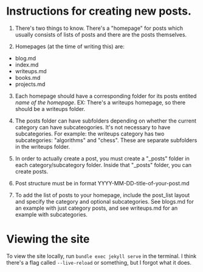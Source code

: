# Instructions for creating new posts.

1. There's two things to know. There's a "homepage" for posts which usually consists of lists of posts
and there are the posts themselves.

2. Homepages (at the time of writing this) are:
  - blog.md
  - index.md
  - writeups.md
  - books.md
  - projects.md

3. Each homepage should have a corresponding folder for its posts entited *name of the homepage*. EX: There's a writeups homepage, so there should be a writeups folder.

4. The posts folder can have subfolders depending on whether the current category can have subcateogories. It's not necessary to have subcategories. For example: the writeups category has two subcategories: "algorithms" and "chess". These are separate subfolders in the writeups folder.

5. In order to actually create a post, you must create a "_posts" folder in each category/subcategory folder. Inside that "_posts" folder, you can create posts.

6. Post structure must be in format YYYY-MM-DD-title-of-your-post.md

7. To add the list of posts to your homepage, include the post_list layout and specify the category and optional subcategories. See blogs.md for an example with just category posts, and see writeups.md for an example with subcategories.

# Viewing the site

To view the site locally, run `bundle exec jekyll serve` in the terminal. I think there's a flag called `--live-reload` or something, but I forgot what it does.